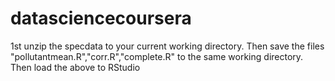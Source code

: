 # datasciencecoursera
1st unzip the specdata to your current working directory.
Then save the files "pollutantmean.R","corr.R","complete.R" to the same working directory.
Then load the above to RStudio
